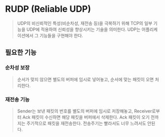 # RUDP (Reliable UDP)
> UDP의 비신뢰적인 특성(비순차성, 재전송 등)을 극복하기 위해 TCP의 일부 기능을 UDP에 적용하여 신뢰성을 향상시키는 기술을 의미한다. UDP는 어플리케이션에서 그 기능들을 구현해야 한다. 

## 필요한 기능
### 순차성 보장
> 순서가 맞지 않으면 별도의 버퍼에 임시로 넣어놓고, 순서에 맞는 패킷이 오면 처리한다.  
### 재전송 기능
> Sender는 보낸 패킷의 번호를 별도의 버퍼에 임시로 저장해놓고, Receiver로부터 Ack 패킷이 수신하면 해당 패킷을 버퍼에서 삭제한다. Ack 패킷이 오기 전까지는 주기적으로 패킷을 재전송한다. 전송주기는 빨라서도 너무 느려서도 안된다.
